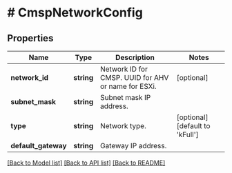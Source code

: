 # # CmspNetworkConfig

## Properties

Name | Type | Description | Notes
------------ | ------------- | ------------- | -------------
**network_id** | **string** | Network ID for CMSP. UUID for AHV or name for ESXi. | [optional]
**subnet_mask** | **string** | Subnet mask IP address. |
**type** | **string** | Network type. | [optional] [default to 'kFull']
**default_gateway** | **string** | Gateway IP address. |

[[Back to Model list]](../../README.md#models) [[Back to API list]](../../README.md#endpoints) [[Back to README]](../../README.md)
